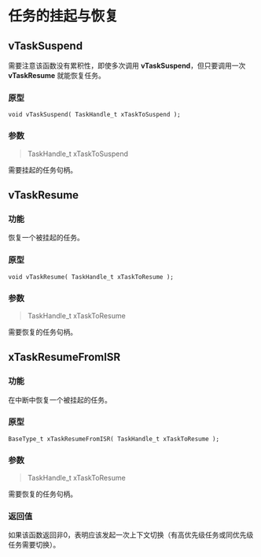 # 任务的挂起与恢复

## vTaskSuspend

需要注意该函数没有累积性，即使多次调用 **vTaskSuspend**，但只要调用一次 **vTaskResume** 就能恢复任务。

### 原型

```
void vTaskSuspend( TaskHandle_t xTaskToSuspend );
```

### 参数

> TaskHandle_t xTaskToSuspend
 
需要挂起的任务句柄。

## vTaskResume

### 功能

恢复一个被挂起的任务。

### 原型

```
void vTaskResume( TaskHandle_t xTaskToResume );
```

### 参数

> TaskHandle_t xTaskToResume

需要恢复的任务句柄。

## xTaskResumeFromISR

### 功能

在中断中恢复一个被挂起的任务。

### 原型

```
BaseType_t xTaskResumeFromISR( TaskHandle_t xTaskToResume );
```

### 参数

> TaskHandle_t xTaskToResume

需要恢复的任务句柄。

### 返回值

如果该函数返回非0，表明应该发起一次上下文切换（有高优先级任务或同优先级任务需要切换）。
